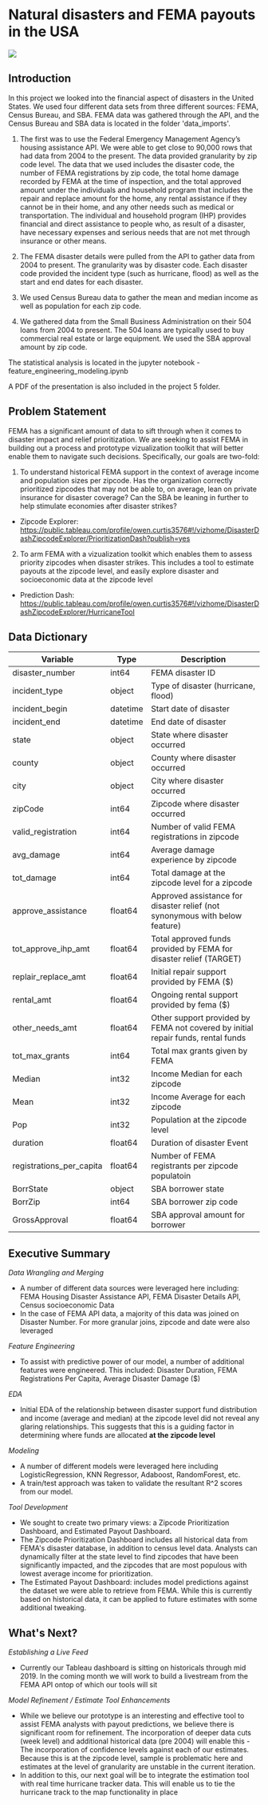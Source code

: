 # Natural disasters and FEMA payouts in the USA

![](https://pbs.twimg.com/profile_images/875380682637234176/Fw_Rx4T-.jpg)

## Introduction

In this project we looked into the financial aspect of disasters in the United States. We used four different data sets from three different sources: FEMA, Census Bureau, and SBA. FEMA data was gathered through the API, and the Census Bureau and SBA data is located in the folder 'data_imports'.

1) The first was to use the Federal Emergency Management Agency’s housing assistance API. We were able to get close to 90,000 rows that had data from 2004 to the present. The data provided granularity by zip code level. The data that we used includes the disaster code, the number of FEMA registrations by zip code, the total home damage recorded by FEMA at the time of inspection, and the total approved amount under the individuals and household program that includes the repair and replace amount for the home, any rental assistance if they cannot be in their home, and any other needs such as medical or transportation. The individual and household program (IHP) provides financial and direct assistance to people who, as result of a disaster, have necessary expenses and serious needs that are not met through insurance or other means.

2) The FEMA disaster details were pulled from the API to gather data from 2004 to present. The granularity was by disaster code. Each disaster code provided the incident type (such as hurricane, flood) as well as the start and end dates for each disaster.

3) We used Census Bureau data to gather the mean and median income as well as population for each zip code. 

4) We gathered data from the Small Business Administration on their 504 loans from 2004 to present. The 504 loans are typically used to buy commercial real estate or large equipment. We used the SBA approval amount by zip code.

The statistical analysis is located in the jupyter notebook - feature_engineering_modeling.ipynb

A PDF of the presentation is also included in the project 5 folder. 



## Problem Statement

FEMA has a significant amount of data to sift through when it comes to disaster impact and relief prioritization. We are seeking to assist FEMA in building out a process and prototype vizualization toolkit that will better enable them to navigate such decisions. Specifically, our goals are two-fold:

1) To understand historical FEMA support in the context of average income and population sizes per zipcode. Has the organization correctly prioritized zipcodes that may not be able to, on average, lean on private insurance for disaster coverage? Can the SBA be leaning in further to help stimulate economies after disaster strikes?
 - Zipcode Explorer: https://public.tableau.com/profile/owen.curtis3576#!/vizhome/DisasterDashZipcodeExplorer/PrioritizationDash?publish=yes

 
2) To arm FEMA with a vizualization toolkit which enables them to assess priority zipcodes when disaster strikes. This includes a tool to estimate payouts at the zipcode level, and easily explore disaster and socioeconomic data at the zipcode level
 - Prediction Dash: https://public.tableau.com/profile/owen.curtis3576#!/vizhome/DisasterDashZipcodeExplorer/HurricaneTool


## Data Dictionary
| Variable                 | Type     | Description                                                                      |
|--------------------------|----------|----------------------------------------------------------------------------------|
| disaster_number          | int64    | FEMA disaster ID                                                                 |
| incident_type            | object   | Type of disaster (hurricane, flood)                                              |
| incident_begin           | datetime | Start date of disaster                                                           |
| incident_end             | datetime | End date of disaster                                                             |
| state                    | object   | State where disaster occurred                                                    |
| county                   | object   | County where disaster occurred                                                   |
| city                     | object   | City where disaster occurred                                                     |
| zipCode                  | int64    | Zipcode where disaster occurred                                                  |
| valid_registration       | int64    | Number of valid FEMA registrations in zipcode                                    |
| avg_damage               | int64    | Average damage experience by zipcode                                             |
| tot_damage               | int64    | Total damage at the zipcode level for a zipcode                                  |
| approve_assistance       | float64  | Approved assistance for disaster relief (not synonymous with below feature)      |
| tot_approve_ihp_amt      | float64  | Total approved funds provided by FEMA for disaster relief (TARGET)               |
| replair_replace_amt      | float64  | Initial repair support provided by FEMA ($)                                      |
| rental_amt               | float64  | Ongoing rental support provided by fema ($)                                      |
| other_needs_amt          | float64  | Other support provided by FEMA not covered by initial repair funds, rental funds |
| tot_max_grants           | int64    | Total max grants given by FEMA                                                   |
| Median                   | int32    | Income Median for each zipcode                                                   |
| Mean                     | int32    | Income Average for each zipcode                                                  |
| Pop                      | int32    | Population at the zipcode level                                                  |
| duration                 | float64  | Duration of disaster Event                                                       |
| registrations_per_capita | float64  | Number of FEMA registrants per zipcode populatoin                                |
| BorrState                | object   | SBA borrower state                                                               |
| BorrZip                  | int64    | SBA borrower zip code                                                            |
| GrossApproval            | float64  | SBA approval amount for borrower                                                 |

## Executive Summary

*Data Wrangling and Merging*
 - A number of different data sources were leveraged here including: FEMA Housing Disaster Assistance API, FEMA Disaster Details API, Census socioeconomic Data
 - In the case of FEMA API data, a majority of this data was joined on Disaster Number. For more granular joins, zipcode and date were also leveraged

*Feature Engineering*
 - To assist with predictive power of our model, a number of additional features were engineered. This included: Disaster Duration, FEMA Registrations Per Capita, Average Disaster Damage ($)
 

*EDA*
 - Initial EDA of the relationship between disaster support fund distribution and income (average and median) at the zipcode level did not reveal any glaring relationships. This suggests that this is a guiding factor in determining where funds are allocated **at the zipcode level**


*Modeling*
 - A number of different models were leveraged here including LogisticRegression, KNN Regressor, Adaboost, RandomForest, etc.
 - A train/test approach was taken to validate the resultant R^2 scores from our model.

*Tool Development*
 - We sought to create two primary views: a Zipcode Prioritization Dashboard, and Estimated Payout Dashboard.
 - The Zipcode Prioritization Dashboard includes all historical data from FEMA's disaster database, in addition to census level data. Analysts can dynamically filter at the state level to find zipcodes that have been significantly impacted, and the zipcodes that are most populous with lowest average income for prioritization.
 - The Estimated Payout Dashboard: includes model predictions against the dataset we were able to retrieve from FEMA. While this is currently based on historical data, it can be applied to future estimates with some additional tweaking. 

## What's Next?

*Establishing a Live Feed*
 - Currently our Tableau dashboard is sitting on historicals through mid 2019. In the coming month we will work to build a livestream from the FEMA API ontop of which our tools will sit

*Model Refinement / Estimate Tool Enhancements*
 - While we believe our prototype is an interesting and effective tool to assist FEMA analysts with payout predictions, we believe there is significant room for refinement. The incorporation of deeper data cuts (week level) and additional historical data (pre 2004) will enable this
 -The incorporation of confidence levels against each of our estimates. Because this is at the zipcode level, sample is problematic here and estimates at the level of granularity are unstable in the current iteration.
 - In addition to this, our next goal will be to integrate the estimation tool with real time hurricane tracker data. This will enable us to tie the hurricane track to the map functionality in place



 

